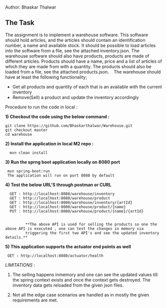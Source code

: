 
Author: Bhaskar Thalwar

## The Task
The assignment is to implement a warehouse software. This software should hold articles, and the articles should contain an identification number, a name and available stock. 
It should be possible to load articles into the software from a file, see the attached inventory.json.
The warehouse software should also have products, products are made of different articles. Products should have a name, price and a list of articles of which they are made from with a quantity. 
The products should also be loaded from a file, see the attached products.json. 
 
The warehouse should have at least the following functionality;
* Get all products and quantity of each that is an available with the current inventory
* Remove(Sell) a product and update the inventory accordingly

Procedure to run the code in local :

**1) Checkout the code using the below command :**
    
    git clone https://github.com/Bhaskarthalwar/Warehouse.git 
    git checkout master
    cd warehouse 

**2) Install the application in local M2 repo :**
    
      mvn clean install 

**3) Run the sprng boot application locally on 8080 port**
     
     mvn spring-boot:run
     The application will run on port 8080 by default 
     
**4) Test the below URL'S through postman or CURL**
    
      GET : http://localhost:8080/warehouse/inventory 
      GET : http://localhost:8080/warehouse/product
      GET : http://localhost:8080/warehouse/inventory/{artId}
      GET : http://localhost:8080/warehouse/product/{name}
      PUT : http://localhost:8080/warehouse/product/{name}/{artId}
      
      
             **The above API is used for selling the products so one the above API is executed , one can test the changes in memory via 
             triggering the first two API's and see the updated inventory details.**
      
 **5) This application supports the actuator end points as well**
    
     GET : http://localhost:8080/actuator/health
     
 _LIMITATIONS_ :
 
  1) The selling happens inmemory and one can see the updated values till the spring context exists and once the context gets destroyed. 
  The inventory data gets reloaded from the given json files.
  
  2) Not all the edge case scenarios are handled as in mostly the given requirements are met.


